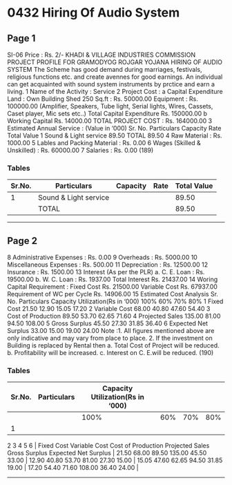 # 0432 Hiring Of Audio System

## Page 1

SI-06 Price : Rs. 2/- KHADI & VILLAGE INDUSTRIES COMMISSION PROJECT PROFILE FOR GRAMODYOG ROJGAR YOJANA HIRING OF AUDIO SYSTEM The Scheme has good demand during marriages, festivals, religious functions etc. and create avennes for good earnings. An individual can get acquainted with sound system instruments by prctice and earn a living. 1 Name of the Activity : Service 2 Project Cost : a Capital Expenditure Land : Own Building Shed 250 Sq.ft : Rs. 50000.00 Equipment : Rs. 100000.00 (Amplifier, Speakers, Tube light, Serial lights, Wires, Cassets, Caset player, Mic sets etc..) Total Capital Expenditure Rs. 150000.00 b Working Capital Rs. 14000.00 TOTAL PROJECT COST : Rs. 164000.00 3 Estimated Annual Service : (Value in ‘000) Sr. No. Particulars Capacity Rate Total Value 1 Sound & Light service 89.50 TOTAL 89.50 4 Raw Material : Rs. 1000.00 5 Lables and Packing Material : Rs. 0.00 6 Wages (Skilled & Unskilled) : Rs. 60000.00 7 Salaries : Rs. 0.00 (189)

### Tables

| Sr.No. | Particulars | Capacity | Rate | Total Value |
|---|---|---|---|---|
| 1 | Sound & Light service |  |  | 89.50 |
|  | TOTAL |  |  | 89.50 |

---

## Page 2

8 Administrative Expenses : Rs. 0.00 9 Overheads : Rs. 5000.00 10 Miscellaneous Expenses : Rs. 500.00 11 Depreciation : Rs. 12500.00 12 Insurance : Rs. 1500.00 13 Interest (As per the PLR) a. C. E. Loan : Rs. 19500.00 b. W. C. Loan : Rs. 1937.00 Total Interest Rs. 21437.00 14 Woring Capital Requirement : Fixed Cost Rs. 21500.00 Variable Cost Rs. 67937.00 Requirement of WC per Cycle Rs. 14906.00 15 Estimated Cost Analysis Sr. No. Particulars Capacity Utilization(Rs in ‘000) 100% 60% 70% 80% 1 Fixed Cost 21.50 12.90 15.05 17.20 2 Variable Cost 68.00 40.80 47.60 54.40 3 Cost of Production 89.50 53.70 62.65 71.60 4 Projected Sales 135.00 81.00 94.50 108.00 5 Gross Surplus 45.50 27.30 31.85 36.40 6 Expected Net Surplus 33.00 15.00 19.00 24.00 Note :1. All figures mentioned above are only indicative and may vary from place to place. 2. If the investment on Building is replaced by Rental then a. Total Cost of Project will be reduced. b. Profitability will be increased. c. Interest on C. E.will be reduced. (190)

### Tables

| Sr.No. | Particulars | Capacity Utilization(Rs in ‘000) |  |  |  |
|---|---|---|---|---|---|
|  |  | 100% | 60% | 70% | 80% |
| 1
2
3
4
5
6 | Fixed Cost
Variable Cost
Cost of Production
Projected Sales
Gross Surplus
Expected Net Surplus | 21.50
68.00
89.50
135.00
45.50
33.00 | 12.90
40.80
53.70
81.00
27.30
15.00 | 15.05
47.60
62.65
94.50
31.85
19.00 | 17.20
54.40
71.60
108.00
36.40
24.00 |

---
